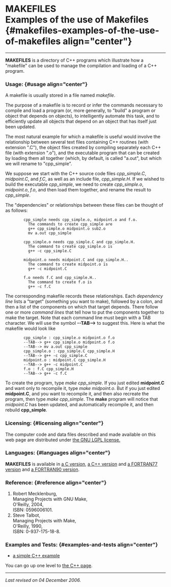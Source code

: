 MAKEFILES\
Examples of the use of Makefiles {#makefiles-examples-of-the-use-of-makefiles align="center"}
================================

------------------------------------------------------------------------

**MAKEFILES** is a directory of C++ programs which illustrate how a
"makefile" can be used to manage the compilation and loading of a C++
program.

### Usage: {#usage align="center"}

A makefile is usually stored in a file named *makefile*.

The purpose of a makefile is to record or infer the commands necessary
to compile and load a program (or, more generally, to "build" a program
or object that depends on objects), to intelligently automate this task,
and to efficiently update all objects that depend on an object that has
itself just been updated.

The most natural example for which a makefile is useful would involve
the relationship between several text files containing C++ routines
(with extension ".C"), the object files created by compiling separately
each C++ file (with extension ".o"), and the executable program that can
be created by loading them all together (which, by default, is called
"a.out", but which we will rename to "cpp\_simple".

We suppose we start with the C++ source code files *cpp\_simple.C*,
*midpoint.C*, and *f.C*, as well as an include file, *cpp\_simple.H*. If
we wished to build the executable *cpp\_simple*, we need to create
*cpp\_simple.o*, *midpoint.o*, *f.o*, and then load them together, and
rename the result to *cpp\_simple*.

The "dependencies" or relationships between these files can be thought
of as follows:

            cpp_simple needs cpp_simple.o, midpoint.o and f.o.
              The commands to create cpp_simple are
              g++ cpp_simple.o midpoint.o sub2.o
              mv a.out cpp_simple
         
            cpp_simple.o needs cpp_simple.C and cpp_simple.H.
              The command to create cpp_simple.o is
              g++ -c cpp_simple.C

            midpoint.o needs midpoint.C and cpp_simple.H..
              The command to create midpoint.o is
              g++ -c midpoint.C

            f.o needs f.C and cpp_simple.H..
              The command to create f.o is
              g++ -c f.C
          

The corresponding makefile records these relationships. Each *dependency
line* lists a "target" (something you want to make), followed by a
colon, and then a list of the components on which that target depends.
There follow one or more *command lines* that tell how to put the
components together to make the target. Note that each command line must
begin with a TAB character. We will use the symbol **--TAB--&gt;** to
suggest this. Here is what the makefile would look like

            cpp_simple : cpp_simple.o midpoint.o f.o
            --TAB--> g++ cpp_simple.o midpoint.o f.o
            --TAB--> mv a.out cpp_simple
            cpp_simple.o : cpp_simple.C cpp_simple.H
            --TAB--> g++ -c cpp_simple.C
            midpoint.o : midpoint.C cpp_simple.H
            --TAB--> g++ -c midpoint.C
            f.o : f.C cpp_simple.H
            --TAB--> g++ -c f.C
          

To create the program, type *make cpp\_simple*. If you just edited
**midpoint.C** and want only to recompile it, type *make midpoint.o*.
But if you just edited **midpoint.C**, and you want to recompile it, and
then also recreate the program, then type *make cpp\_simple*. The
**make** program will notice that *midpoint.C* has been updated, and
automatically recompile it, and then rebuild **cpp\_simple**.

### Licensing: {#licensing align="center"}

The computer code and data files described and made available on this
web page are distributed under [the GNU LGPL
license.](../../txt/gnu_lgpl.txt)

### Languages: {#languages align="center"}

**MAKEFILES** is available in [a C
version](../../c_src/makefiles/makefiles.html), [a C++
version](../../cpp_src/makefiles/makefiles.html) and [a FORTRAN77
version](../../f77_src/makefiles/makefiles.html) and [a FORTRAN90
version](../../f_src/makefiles/makefiles.html).

### Reference: {#reference align="center"}

1.  Robert Mecklenburg,\
    Managing Projects with GNU Make,\
    O'Reilly, 2004,\
    ISBN: 0596006101.
2.  Steve Talbot,\
    Managing Projects with Make,\
    O'Reilly, 1990,\
    ISBN: 0-937-175-18-8.

### Examples and Tests: {#examples-and-tests align="center"}

-   [a simple C++ example](cpp_simple/cpp_simple.html)

You can go up one level to [the C++ page](../cpp_src.html).

------------------------------------------------------------------------

*Last revised on 04 December 2006.*
